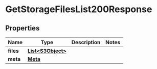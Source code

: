 

# GetStorageFilesList200Response


## Properties

| Name | Type | Description | Notes |
|------------ | ------------- | ------------- | -------------|
|**files** | [**List&lt;S3Object&gt;**](S3Object.md) |  |  |
|**meta** | [**Meta**](Meta.md) |  |  |



